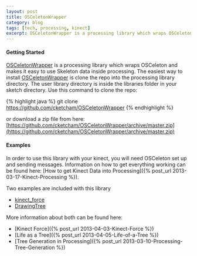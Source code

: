 ```yaml
---
layout: post
title: OSCeletonWrapper
category: blog
tags: [tech, processing, kinect]
excerpt: OSCeletonWrapper is a processing library which wraps OSCeleton and makes it easy to use Skeleton data inside processing. Look here if you are just getting started with the kinect.
---
```


#### Getting Started
[OSCeletonWrapper](https://github.com/cketcham/OSCeletonWrapper) is a processing library which wraps OSCeleton and makes it easy to use Skeleton data inside processing. The easiest way to install [OSCeletonWrapper](https://github.com/cketcham/OSCeletonWrapper) is clone the repo into the processing library directory. The user library directory is inside the libraries folder in your sketch directory. Use this command to clone the repo:

{% highlight java %}
git clone https://github.com/cketcham/OSCeletonWrapper
{% endhighlight %}
   
or download a zip file from here:  [https://github.com/cketcham/OSCeletonWrapper/archive/master.zip](https://github.com/cketcham/OSCeletonWrapper/archive/master.zip)

#### Examples
In order to use this library with your kinect, you will need OSCeleton set up and sending messages. Information on how to get everything working can be found here: [How to get Kinect Data into Processing]({% post_url 2013-03-17-Kinect-Processing %}).

Two examples are included with this library
* [kinect_force](https://github.com/cketcham/kinect_force)
* [DrawingTree](https://github.com/cketcham/DrawingTree)

More information about both can be found here:
* [Kinect Force]({% post_url 2013-04-03-Kinect-Force %})
* [Life as a Tree]({% post_url 2013-04-05-Life-of-a-Tree %})
* [Tree Generation in Processing]({% post_url 2013-03-10-Processing-Tree-Generation %})